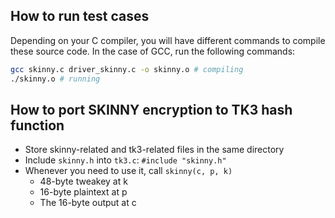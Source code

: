 ## How to run test cases
Depending on your C compiler, you will have different commands to compile these
source code. In the case of GCC, run the following commands:

```bash
gcc skinny.c driver_skinny.c -o skinny.o # compiling
./skinny.o # running
```

## How to port SKINNY encryption to TK3 hash function
- Store skinny-related and tk3-related files in the same directory
- Include `skinny.h` into `tk3.c`: `#include "skinny.h"`
- Whenever you need to use it, call `skinny(c, p, k)`
    - 48-byte tweakey at k
    - 16-byte plaintext at p
    - The 16-byte output at c